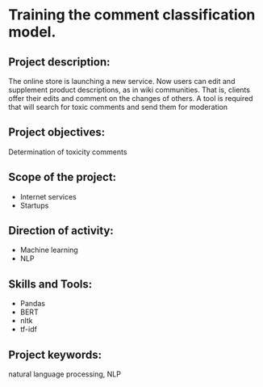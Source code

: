 # Training the comment classification model.
## Project description:
The online store is launching a new service. Now users can edit and supplement product descriptions, as in wiki communities. That is, clients offer their edits and comment on the changes of others. A tool is required that will search for toxic comments and send them for moderation
## Project objectives:
Determination of toxicity comments
## Scope of the project:
- Internet services
- Startups
## Direction of activity:
- Machine learning
- NLP
## Skills and Tools:
- Pandas
- BERT
- nltk
- tf-idf
## Project keywords:
natural language processing, NLP
